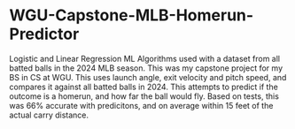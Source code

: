 # WGU-Capstone-MLB-Homerun-Predictor

Logistic and Linear Regression ML Algorithms used with a dataset from all batted balls in the 2024 MLB season. This was my capstone project for my BS in CS at WGU. This uses launch angle, exit velocity and pitch speed, and compares it against all batted balls in 2024. This attempts to predict if the outcome is a homerun, and how far the ball would fly. Based on tests, this was 66% accurate with predicitons, and on average within 15 feet of the actual carry distance. 
